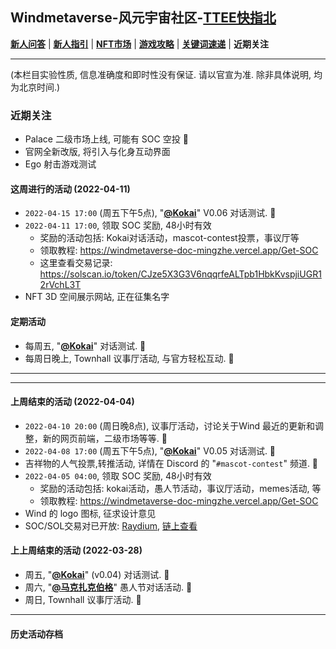 ## Windmetaverse-风元宇宙社区-[TTEE快指北](Readme.md)

[**新人问答**](新人问答.md) | [**新人指引**](新人指引.md) | [**NFT市场**](NFT市场.md) | [**游戏攻略**](游戏攻略.md) | [**关键词速递**](关键词速递.md) | **近期关注**

---
(本栏目实验性质, 信息准确度和即时性没有保证. 请以官宣为准. 除非具体说明, 均为北京时间.)

### 近期关注

- Palace 二级市场上线, 可能有 SOC 空投 💎
- 官网全新改版, 将引入与化身互动界面
- Ego 射击游戏测试

#### 这周进行的活动 (2022-04-11)
- `2022-04-15 17:00` (周五下午5点), "[**@Kokai**](关键词速递.md)" V0.06 对话测试. 💎
- `2022-04-11 17:00`, 领取 SOC 奖励, 48小时有效
  - 奖励的活动包括: Kokai对话活动，mascot-contest投票，事议厅等
  - 领取教程: https://windmetaverse-doc-mingzhe.vercel.app/Get-SOC
  - 这里查看交易记录: https://solscan.io/token/CJze5X3G3V6nqqrfeALTpb1HbkKvspjiUGR12rVchL3T 
- NFT 3D 空间展示网站, 正在征集名字

#### 定期活动

- 每周五, "[**@Kokai**](关键词速递.md)" 对话测试. 💎
- 每周日晚上, Townhall 议事厅活动, 与官方轻松互动. 💎

---
---
#### 上周结束的活动 (2022-04-04)
- `2022-04-10 20:00` (周日晚8点), 议事厅活动，讨论关于Wind 最近的更新和调整，新的网页前端，二级市场等等. 💎
- `2022-04-08 17:00` (周五下午5点), "[**@Kokai**](关键词速递.md)" V0.05 对话测试. 💎
- 吉祥物的人气投票,转推活动, 详情在 Discord 的 "`#mascot-contest`" 频道. 💎
- `2022-04-05 04:00`, 领取 SOC 奖励, 48小时有效
  - 奖励的活动包括: kokai活动，愚人节活动，事议厅活动，memes活动, 等
  - 领取教程: https://windmetaverse-doc-mingzhe.vercel.app/Get-SOC
- Wind 的 logo 图标, 征求设计意见
- SOC/SOL交易对已开放: [Raydium](https://raydium.io/swap/?inputCurrency=CJze5X3G3V6nqqrfeALTpb1HbkKvspjiUGR12rVchL3T&outputCurrency=sol&outputAmount=0&fixed=in), [链上查看](https://solscan.io/account/48bqboJP4J6VvbLDbzUvrpNg2N9dCRsdkCpP3M7FfeKF)

#### 上上周结束的活动 (2022-03-28)

- 周五, "[**@Kokai**](关键词速递.md)" (v0.04) 对话测试. 💎
- 周六, "[**@马克扎克伯格**](关键词速递.md)" 愚人节对话活动. 💎
- 周日, Townhall 议事厅活动. 💎

---
#### 历史活动存档
